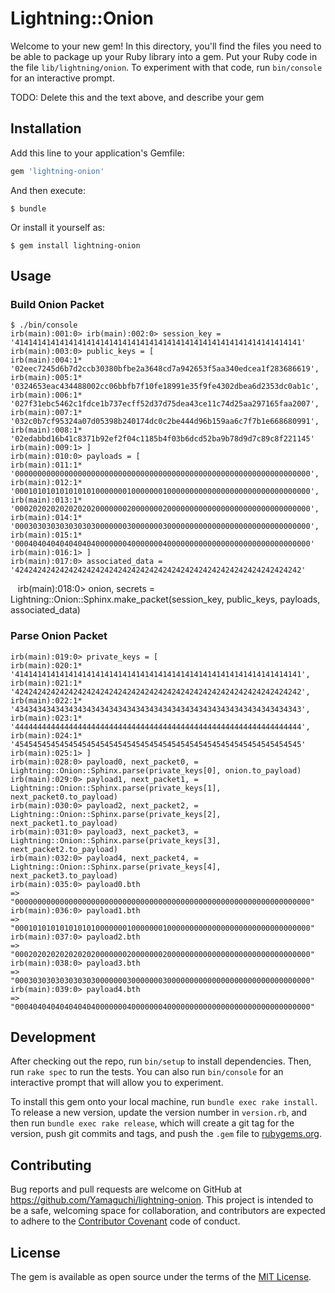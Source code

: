 # Lightning::Onion

Welcome to your new gem! In this directory, you'll find the files you need to be able to package up your Ruby library into a gem. Put your Ruby code in the file `lib/lightning/onion`. To experiment with that code, run `bin/console` for an interactive prompt.

TODO: Delete this and the text above, and describe your gem

## Installation

Add this line to your application's Gemfile:

```ruby
gem 'lightning-onion'
```

And then execute:

    $ bundle

Or install it yourself as:

    $ gem install lightning-onion

## Usage

### Build Onion Packet 

    $ ./bin/console
    irb(main):001:0> irb(main):002:0> session_key = '4141414141414141414141414141414141414141414141414141414141414141'
    irb(main):003:0> public_keys = [
    irb(main):004:1*       '02eec7245d6b7d2ccb30380bfbe2a3648cd7a942653f5aa340edcea1f283686619',
    irb(main):005:1*       '0324653eac434488002cc06bbfb7f10fe18991e35f9fe4302dbea6d2353dc0ab1c',
    irb(main):006:1*       '027f31ebc5462c1fdce1b737ecff52d37d75dea43ce11c74d25aa297165faa2007',
    irb(main):007:1*       '032c0b7cf95324a07d05398b240174dc0c2be444d96b159aa6c7f7b1e668680991',
    irb(main):008:1*       '02edabbd16b41c8371b92ef2f04c1185b4f03b6dcd52ba9b78d9d7c89c8f221145'
    irb(main):009:1> ]
    irb(main):010:0> payloads = [
    irb(main):011:1*       '000000000000000000000000000000000000000000000000000000000000000000',
    irb(main):012:1*       '000101010101010101000000010000000100000000000000000000000000000000',
    irb(main):013:1*       '000202020202020202000000020000000200000000000000000000000000000000',
    irb(main):014:1*       '000303030303030303000000030000000300000000000000000000000000000000',
    irb(main):015:1*       '000404040404040404000000040000000400000000000000000000000000000000'
    irb(main):016:1> ]
    irb(main):017:0> associated_data = '4242424242424242424242424242424242424242424242424242424242424242'
    irb(main):018:0> onion, secrets = Lightning::Onion::Sphinx.make_packet(session_key, public_keys, payloads, associated_data)
    
### Parse Onion Packet 

    irb(main):019:0> private_keys = [
    irb(main):020:1*       '4141414141414141414141414141414141414141414141414141414141414141',
    irb(main):021:1*       '4242424242424242424242424242424242424242424242424242424242424242',
    irb(main):022:1*       '4343434343434343434343434343434343434343434343434343434343434343',
    irb(main):023:1*       '4444444444444444444444444444444444444444444444444444444444444444',
    irb(main):024:1*       '4545454545454545454545454545454545454545454545454545454545454545'
    irb(main):025:1> ]
    irb(main):028:0> payload0, next_packet0, = Lightning::Onion::Sphinx.parse(private_keys[0], onion.to_payload)
    irb(main):029:0> payload1, next_packet1, = Lightning::Onion::Sphinx.parse(private_keys[1], next_packet0.to_payload)
    irb(main):030:0> payload2, next_packet2, = Lightning::Onion::Sphinx.parse(private_keys[2], next_packet1.to_payload)
    irb(main):031:0> payload3, next_packet3, = Lightning::Onion::Sphinx.parse(private_keys[3], next_packet2.to_payload)
    irb(main):032:0> payload4, next_packet4, = Lightning::Onion::Sphinx.parse(private_keys[4], next_packet3.to_payload)
    irb(main):035:0> payload0.bth
    => "000000000000000000000000000000000000000000000000000000000000000000"
    irb(main):036:0> payload1.bth
    => "000101010101010101000000010000000100000000000000000000000000000000"
    irb(main):037:0> payload2.bth
    => "000202020202020202000000020000000200000000000000000000000000000000"
    irb(main):038:0> payload3.bth
    => "000303030303030303000000030000000300000000000000000000000000000000"
    irb(main):039:0> payload4.bth
    => "000404040404040404000000040000000400000000000000000000000000000000"

## Development

After checking out the repo, run `bin/setup` to install dependencies. Then, run `rake spec` to run the tests. You can also run `bin/console` for an interactive prompt that will allow you to experiment.

To install this gem onto your local machine, run `bundle exec rake install`. To release a new version, update the version number in `version.rb`, and then run `bundle exec rake release`, which will create a git tag for the version, push git commits and tags, and push the `.gem` file to [rubygems.org](https://rubygems.org).

## Contributing

Bug reports and pull requests are welcome on GitHub at https://github.com/Yamaguchi/lightning-onion. This project is intended to be a safe, welcoming space for collaboration, and contributors are expected to adhere to the [Contributor Covenant](http://contributor-covenant.org) code of conduct.


## License

The gem is available as open source under the terms of the [MIT License](http://opensource.org/licenses/MIT).
